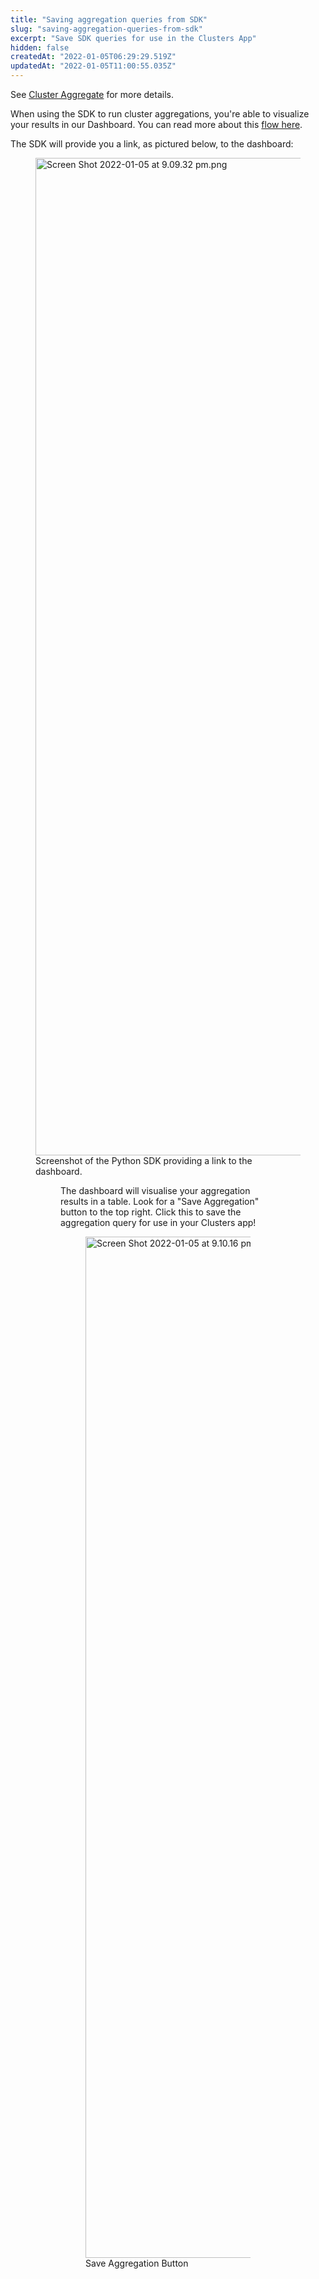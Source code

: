 ```yaml
---
title: "Saving aggregation queries from SDK"
slug: "saving-aggregation-queries-from-sdk"
excerpt: "Save SDK queries for use in the Clusters App"
hidden: false
createdAt: "2022-01-05T06:29:29.519Z"
updatedAt: "2022-01-05T11:00:55.035Z"
---
```

See [Cluster Aggregate](doc:cluster-aggregate)  for more details.

When using the SDK to run cluster aggregations, you're able to visualize your results in our Dashboard. You can read more about this [flow here](https://docs.relevance.ai/docs/quick-tour).

The SDK will provide you a link, as pictured below, to the dashboard:
<figure>
<img src="https://files.readme.io/0486a0b-Screen_Shot_2022-01-05_at_9.09.32_pm.png" width="1596" alt="Screen Shot 2022-01-05 at 9.09.32 pm.png" />
<figcaption>Screenshot of the Python SDK providing a link to the dashboard.</figcaption>
<figure>
The dashboard will visualise your aggregation results in a table. Look for a "Save Aggregation" button to the top right. Click this to save the aggregation query for use in your Clusters app!
<figure>
<img src="https://files.readme.io/fcc3e78-Screen_Shot_2022-01-05_at_9.10.16_pm.png" width="1634" alt="Screen Shot 2022-01-05 at 9.10.16 pm.png" />
<figcaption>Save Aggregation Button</figcaption>
<figure>
